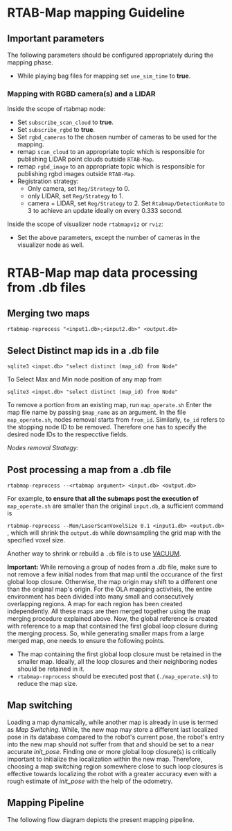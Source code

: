 
# RTAB-Map mapping Guideline

## Important parameters
The following parameters should be configured appropriately during the mapping phase.
* While playing bag files for mapping set `use_sim_time` to **true**.
### Mapping with RGBD camera(s) and a LIDAR
Inside the scope of rtabmap node:
* Set `subscribe_scan_cloud` to **true**.
* Set `subscribe_rgbd` to **true**.
* Set `rgbd_cameras` to the chosen number of cameras to be used for the mapping.
* remap `scan_cloud` to an appropriate topic which is responsible for publishing LIDAR point clouds outside `RTAB-Map`.
* remap `rgbd_image` to an appropriate topic which is responsible for publishing rgbd images outside `RTAB-Map`.
* Registration strategy:  
  * Only camera, set `Reg/Strategy` to 0.
  * only LIDAR, set `Reg/Strategy` to 1.
  * camera + LIDAR, set `Reg/Strategy` to 2.
Set `Rtabmap/DetectionRate` to 3 to achieve an update ideally on every 0.333 second.
 
Inside the scope of visualizer node `rtabmapviz` or `rviz`:
* Set the above parameters, except the number of cameras in the visualizer node as well.

# RTAB-Map map data processing from .db files

## Merging two maps
`rtabmap-reprocess "<input1.db>;<input2.db>" <output.db>`
 
 ## Select Distinct map ids in a .db file

 `sqlite3 <input.db> "select distinct (map_id) from Node"`

 To  Select Max and Min node position of any map from 

`sqlite3 <input.db> "select distinct (map_id) from Node"`

 <!-- --- -->

 To remove a portion from an existing map,
 run `map_operate.sh`
 Enter the map file name by passing `$map_name` as an argument. In the file  `map_operate.sh`, nodes removal starts from `from_id`. Similarly, `to_id` refers to the stopping node ID to be removed. Therefore one has to specify the desired node IDs to the respecctive fields.

*Nodes removal Strategy:*

 ## Post processing a map from a .db file
`rtabmap-reprocess --<rtabmap argument> <input.db> <output.db>`

For example, **to ensure that all the submaps post the execution of** `map_operate.sh` are smaller than the original `input.db`, a sufficient command is 

`rtabmap-reprocess --Mem/LaserScanVoxelSize 0.1 <input1.db> <output.db>`
, which will shrink the `output.db` while downsampling the grid map with the specified voxel size.

Another way to shrink or rebuild a `.db` file is to use [VACUUM](https://www.sqlite.org/lang_vacuum.html).

**Important:** While removing a group of nodes from a .db file, make sure to not remove a few initial nodes from that map until the occurance of the first global loop closure. Otherwise, the map origin may shift to a different one than the original map's origin. For the OLA mapping activiteis, the entire environment has been divided into many small and consecutively overlapping regions. A map for each region has been created independently. All these maps are then merged together using the map merging procedure explained above. Now, the global reference is created with reference to a map that contained the first global loop closure during the merging process. So, while generating smaller maps from a large merged map, one needs to ensure the following points.

* The map containing the first global loop closure must be retained in the smaller map. Ideally, all the loop closures and their neighboring nodes should be retained in it.
* `rtabmap-reprocess` should be executed post that (`./map_operate.sh`) to reduce the map size.

## Map switching

Loading a map dynamically, while another map is already in use is termed as *Map Switching*. While, the new map may store a different last localized pose in its database compared to the robot's current pose, the robot's entry into the new map should not suffer from that and should be set to a near accurate *init_pose*. Finding one or more global loop closure(s) is critically important to initialize the localization within the new map. Therefore, choosing a map switching region somewhere close to such loop closures is effective towards localizing the robot with a greater accuracy even with a rough estimate of *init_pose* with the help of the odometry.

## Mapping Pipeline

The following flow diagram depicts the present mapping pipeline. 
